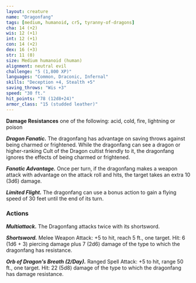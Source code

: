 ```yaml
---
layout: creature
name: "Dragonfang"
tags: [medium, humanoid, cr5, tyranny-of-dragons]
cha: 14 (+2)
wis: 12 (+1)
int: 12 (+1)
con: 14 (+2)
dex: 16 (+3)
str: 11 (0)
size: Medium humanoid (human)
alignment: neutral evil
challenge: "5 (1,800 XP)"
languages: "Common, Draconic, Infernal"
skills: "Deception +4, Stealth +5"
saving_throws: "Wis +3"
speed: "30 ft."
hit_points: "78 (12d8+24)"
armor_class: "15 (studded leather)"
---
```


**Damage Resistances** one of the following: acid, cold, fire, lightning or poison

***Dragon Fanatic.*** The dragonfang has advantage on saving throws against being charmed or frightened. While the dragonfang can see a dragon or higher-ranking Cult of the Dragon cultist friendly to it, the dragonfang ignores the effects of being charmed or frightened.

***Fanatic Advantage.*** Once per turn, if the dragonfang makes a weapon attack with advantage on the attack roll and hits, the target takes an extra 10 (3d6) damage.

***Limited Flight.*** The dragonfang can use a bonus action to gain a flying speed of 30 feet until the end of its turn.

### Actions

***Multiattack.*** The Dragonfang attacks twice with its shortsword.

***Shortsword.*** Melee Weapon Attack: +5 to hit, reach 5 ft., one target. Hit: 6 (1d6 + 3) piercing damage plus 7 (2d6) damage of the type to which the dragonfang has resistance.

***Orb of Dragon's Breath (2/Day).*** Ranged Spell Attack: +5 to hit, range 50 ft., one target. Hit: 22 (5d8) damage of the type to which the dragonfang has damage resistance.